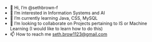 - 👋 Hi, I’m @sethbrown-f
- 👀 I’m interested in Information Systems and AI
- 🌱 I’m currently learning Java, CSS, MySQL
- 💞️ I’m looking to collaborate on Projects pertaining to IS or Machine Learning (I would like to learn how to do this)
- 📫 How to reach me seth.brow1123@gmail.com

<!---
sethbrown-f/sethbrown-f is a ✨ special ✨ repository because its `README.md` (this file) appears on your GitHub profile.
You can click the Preview link to take a look at your changes.
--->
